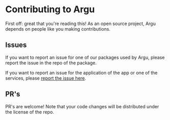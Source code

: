 # Contributing to Argu

First off: great that you're reading this!
As an open source project, Argu depends on people like you making contributions.

## Issues
If you want to report an issue for one of our packages used by Argu, 
please report the issue in the repo of the package. 

If you want to report an issue for the application of the app or one of the services, 
please [report the issue here](https://gitlab.com/ontola/argu/-/issues/new).

## PR's
PR's are welcome! Note that your code changes will be distributed under the license of the repo.
